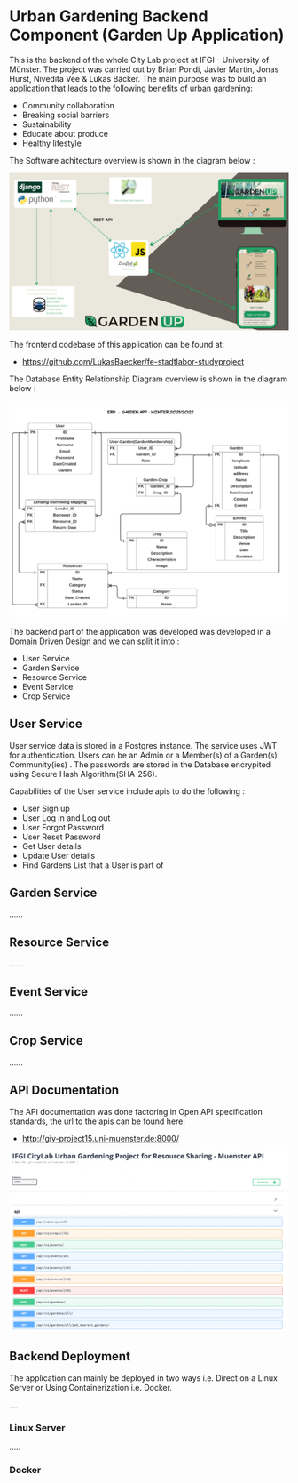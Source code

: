 # Urban Gardening Backend Component (Garden Up Application)
This is the backend of the whole City Lab project at IFGI - University of Münster. The project was carried out by Brian Pondi, Javier Martin, Jonas Hurst, Nivedita Vee & Lukas Bäcker. 
The main purpose was to build an application that leads to the following benefits of urban gardening:
- Community collaboration
- Breaking social barriers
- Sustainability 
- Educate about produce 
- Healthy lifestyle



The Software achitecture overview is shown in the diagram below : 

![](readme-files/software-architecture.png)

The frontend codebase of this application can be found at:
- https://github.com/LukasBaecker/fe-stadtlabor-studyproject 

The Database Entity Relationship Diagram overview is shown in the diagram below : 

![](readme-files/db-model.png)

The backend part of the application was developed was developed in a Domain Driven Design and we can split it into :
- User Service
- Garden Service
- Resource Service
- Event Service
- Crop Service


## User Service 

User service data is stored in a Postgres instance. The service uses JWT for authentication. Users can be an Admin or a Member(s) of a Garden(s) Community(ies) . The passwords are stored in the Database encrypited using Secure Hash Algorithm(SHA-256).

Capabilities of the User service include apis to do the following :

- User Sign up
- User Log in and Log out
- User Forgot Password
- User Reset Password
- Get User details
- Update User details
- Find Gardens List that a User is part of

## Garden Service 

......

## Resource Service

......

## Event Service

......

## Crop Service

......

## API Documentation

The API documentation was done factoring in Open API specification standards, the url to the apis can be found here:
- http://giv-project15.uni-muenster.de:8000/

![](readme-files/garden-up-api-docs.png)


## Backend Deployment

The application can mainly be deployed in two ways i.e. Direct on a Linux Server or Using Containerization i.e. Docker.

....
### Linux Server

.....

### Docker 